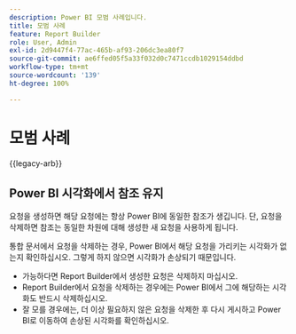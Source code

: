 ```yaml
---
description: Power BI 모범 사례입니다.
title: 모범 사례
feature: Report Builder
role: User, Admin
exl-id: 2d9447f4-77ac-465b-af93-206dc3ea80f7
source-git-commit: ae6ffed05f5a33f032d0c7471ccdb1029154ddbd
workflow-type: tm+mt
source-wordcount: '139'
ht-degree: 100%

---
```


# 모범 사례

{{legacy-arb}}

## Power BI 시각화에서 참조 유지

요청을 생성하면 해당 요청에는 항상 Power BI에 동일한 참조가 생깁니다. 단, 요청을 삭제하면 참조는 동일한 차원에 대해 생성한 새 요청을 사용하게 됩니다.

통합 문서에서 요청을 삭제하는 경우, Power BI에서 해당 요청을 가리키는 시각화가 없는지 확인하십시오. 그렇게 하지 않으면 시각화가 손상되기 때문입니다.

* 가능하다면 Report Builder에서 생성한 요청은 삭제하지 마십시오.
* Report Builder에서 요청을 삭제하는 경우에는 Power BI에서 그에 해당하는 시각화도 반드시 삭제하십시오.
* 잘 모를 경우에는, 더 이상 필요하지 않은 요청을 삭제한 후 다시 게시하고 Power BI로 이동하여 손상된 시각화를 확인하십시오.
